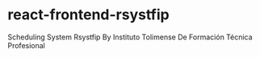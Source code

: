 # react-frontend-rsystfip

Scheduling System Rsystfip By Instituto Tolimense De Formación Técnica Profesional
